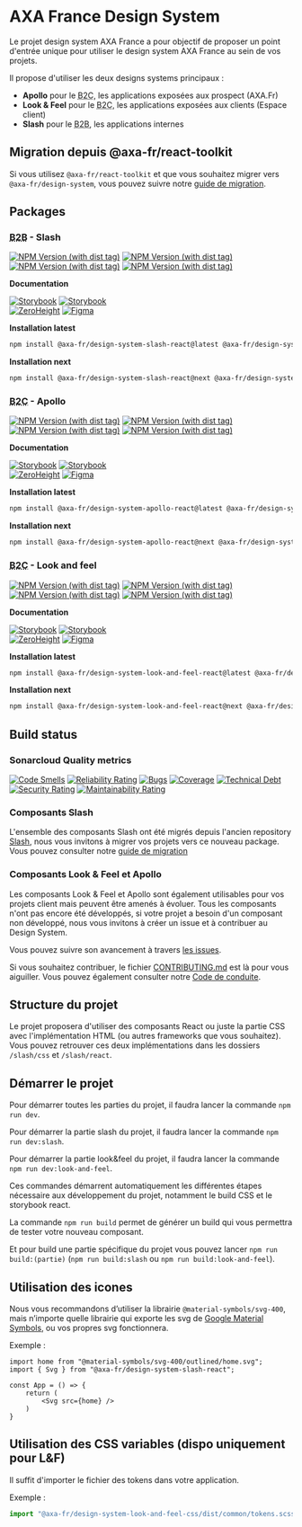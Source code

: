 # AXA France Design System

Le projet design system AXA France a pour objectif de proposer un point d'entrée
unique pour utiliser le design system AXA France au sein de vos projets.

Il propose d'utiliser les deux designs systems principaux :

- **Apollo** pour le <abbr title="Business to client">B2C</abbr>, les
  applications exposées aux prospect (AXA.Fr)
- **Look & Feel** pour le <abbr title="Business to client">B2C</abbr>, les
    applications exposées aux clients (Espace client)
- **Slash** pour le <abbr title="Business to business">B2B</abbr>, les
  applications internes

## Migration depuis @axa-fr/react-toolkit

Si vous utilisez `@axa-fr/react-toolkit` et que vous souhaitez migrer vers
`@axa-fr/design-system`, vous pouvez suivre notre
[guide de migration](./MIGRATION-GUIDE-TOOLKIT.md).

## Packages

### <abbr title="Business to business">B2B</abbr> - Slash

[![NPM Version (with dist tag)](https://img.shields.io/npm/v/%40axa-fr%2Fdesign-system-slash-react/latest?label=slash-react&link=https%3A%2F%2Fwww.npmjs.com%2F%40axa-fr%2Fdesign-system-slash-react)](https://www.npmjs.com/@axa-fr/design-system-slash-react)
[![NPM Version (with dist tag)](https://img.shields.io/npm/v/%40axa-fr%2Fdesign-system-slash-css/latest?label=slash-css&link=https%3A%2F%2Fwww.npmjs.com%2F%40axa-fr%2Fdesign-system-slash-css)](https://www.npmjs.com/@axa-fr/design-system-slash-css)\
[![NPM Version (with dist tag)](https://img.shields.io/npm/v/%40axa-fr%2Fdesign-system-slash-react/next?label=slash-react&link=https%3A%2F%2Fwww.npmjs.com%2F%40axa-fr%2Fdesign-system-slash-react)](https://www.npmjs.com/package/@axa-fr/design-system-slash-react/v/next)
[![NPM Version (with dist tag)](https://img.shields.io/npm/v/%40axa-fr%2Fdesign-system-slash-css/next?label=slash-css&link=https%3A%2F%2Fwww.npmjs.com%2F%40axa-fr%2Fdesign-system-slash-css)](https://www.npmjs.com/package/@axa-fr/design-system-slash-css/v/next)

**Documentation**

[![Storybook](https://img.shields.io/badge/Storybook-slash--latest-FF4785?logo=storybook&logoColor=white)](https://axafrance.github.io/design-system/slash/react/latest/)
[![Storybook](https://img.shields.io/badge/Storybook-slash--next-FF4785?logo=storybook&logoColor=white)](https://axafrance.github.io/design-system/slash/react/next/)\
[![ZeroHeight](https://img.shields.io/badge/ZeroHeight-slash-00008F)](https://zeroheight.com/4b1e27a45/v/latest/p/36b4a2-slash-design-system-b-to-b)
[![Figma](https://img.shields.io/badge/Figma-slash-F24E1E?logo=figma&logoColor=white)](https://www.figma.com/design/reZserxMfytQ9M82bt20Bi/DS-Slash-V3)

**Installation latest**

```bash
npm install @axa-fr/design-system-slash-react@latest @axa-fr/design-system-slash-css@latest
```

**Installation next**

```bash
npm install @axa-fr/design-system-slash-react@next @axa-fr/design-system-slash-css@next
```

### <abbr title="Business to client">B2C</abbr> - Apollo

[![NPM Version (with dist tag)](https://img.shields.io/npm/v/%40axa-fr%2Fdesign-system-apollo-react/latest?label=apollo-react&link=https%3A%2F%2Fwww.npmjs.com%2F%40axa-fr%2Fdesign-system-apollo-react)](https://www.npmjs.com/@axa-fr/design-system-apollo-react)
[![NPM Version (with dist tag)](https://img.shields.io/npm/v/%40axa-fr%2Fdesign-system-apollo-css/latest?label=apollo-css&link=https%3A%2F%2Fwww.npmjs.com%2F%40axa-fr%2Fdesign-system-apollo-css)](https://www.npmjs.com/@axa-fr/design-system-apollo-css)\
[![NPM Version (with dist tag)](https://img.shields.io/npm/v/%40axa-fr%2Fdesign-system-apollo-react/next?label=apollo-react&link=https%3A%2F%2Fwww.npmjs.com%2F%40axa-fr%2Fdesign-system-apollo-react)](https://www.npmjs.com/package/@axa-fr/design-system-apollo-react/v/next)
[![NPM Version (with dist tag)](https://img.shields.io/npm/v/%40axa-fr%2Fdesign-system-apollo-css/next?label=apollo-css&link=https%3A%2F%2Fwww.npmjs.com%2F%40axa-fr%2Fdesign-system-apollo-css)](https://www.npmjs.com/package/@axa-fr/design-system-apollo-css/v/next)

**Documentation**

[![Storybook](https://img.shields.io/badge/Storybook-apollo--latest-FF4785?logo=storybook&logoColor=white)](https://axafrance.github.io/design-system/apollo/react/latest/)
[![Storybook](https://img.shields.io/badge/Storybook-apollo--next-FF4785?logo=storybook&logoColor=white)](https://axafrance.github.io/design-system/apollo/react/next/)\
[![ZeroHeight](https://img.shields.io/badge/ZeroHeight-apollo-00008F)](https://zeroheight.com/49b6215d6/v/latest/p/923242-design-system-b2c)
[![Figma](https://img.shields.io/badge/Figma-apollo-F24E1E?logo=figma&logoColor=white)](https://www.figma.com/design/vwprvN2ELfI50pjU6MK1Ea/Design-System-B2C?m=auto&node-id=0-1&t=gV40pT7eJgfBkhy5-1)

**Installation latest**

```bash
npm install @axa-fr/design-system-apollo-react@latest @axa-fr/design-system-apollo-css@latest
```

**Installation next**

```bash
npm install @axa-fr/design-system-apollo-react@next @axa-fr/design-system-apollo-css@next
```

### <abbr title="Business to client">B2C</abbr> - Look and feel

[![NPM Version (with dist tag)](https://img.shields.io/npm/v/%40axa-fr%2Fdesign-system-look-and-feel-react/latest?label=look-and-feel-react&link=https%3A%2F%2Fwww.npmjs.com%2F%40axa-fr%2Fdesign-system-look-and-feel-react)](https://www.npmjs.com/@axa-fr/design-system-look-and-feel-react)
[![NPM Version (with dist tag)](https://img.shields.io/npm/v/%40axa-fr%2Fdesign-system-look-and-feel-css/latest?label=look-and-feel-css&link=https%3A%2F%2Fwww.npmjs.com%2F%40axa-fr%2Fdesign-system-look-and-feel-css)](https://www.npmjs.com/@axa-fr/design-system-look-and-feel-css)\
[![NPM Version (with dist tag)](https://img.shields.io/npm/v/%40axa-fr%2Fdesign-system-look-and-feel-react/next?label=look-and-feel-react&link=https%3A%2F%2Fwww.npmjs.com%2F%40axa-fr%2Fdesign-system-look-and-feel-react)](https://www.npmjs.com/package/@axa-fr/design-system-look-and-feel-react/v/next)
[![NPM Version (with dist tag)](https://img.shields.io/npm/v/%40axa-fr%2Fdesign-system-look-and-feel-css/next?label=look-and-feel-css&link=https%3A%2F%2Fwww.npmjs.com%2F%40axa-fr%2Fdesign-system-look-and-feel-css)](https://www.npmjs.com/package/@axa-fr/design-system-look-and-feel-css/v/next)

**Documentation**

[![Storybook](https://img.shields.io/badge/Storybook-look--and--feel--latest-FF4785?logo=storybook&logoColor=white)](https://axafrance.github.io/design-system/look-and-feel/react/latest/)
[![Storybook](https://img.shields.io/badge/Storybook-look--and--feel--next-FF4785?logo=storybook&logoColor=white)](https://axafrance.github.io/design-system/look-and-feel/react/next/)\
[![ZeroHeight](https://img.shields.io/badge/ZeroHeight-look_and_feel-00008F)](https://zeroheight.com/49b6215d6/v/latest/p/923242-design-system-b2c)
[![Figma](https://img.shields.io/badge/Figma-look_and_feel-F24E1E?logo=figma)](https://www.figma.com/design/vwprvN2ELfI50pjU6MK1Ea/Design-System-B2C?m=auto&node-id=0-1&t=gV40pT7eJgfBkhy5-1)

**Installation latest**

```bash
npm install @axa-fr/design-system-look-and-feel-react@latest @axa-fr/design-system-look-and-feel-css@latest
```

**Installation next**

```bash
npm install @axa-fr/design-system-look-and-feel-react@next @axa-fr/design-system-look-and-feel-css@next
```

## Build status

### Sonarcloud Quality metrics

[![Code Smells](https://sonarcloud.io/api/project_badges/measure?project=AxaFrance_design-system&metric=code_smells)](https://sonarcloud.io/summary/new_code?id=AxaFrance_design-system)
[![Reliability Rating](https://sonarcloud.io/api/project_badges/measure?project=AxaFrance_design-system&metric=reliability_rating)](https://sonarcloud.io/summary/new_code?id=AxaFrance_design-system)
[![Bugs](https://sonarcloud.io/api/project_badges/measure?project=AxaFrance_design-system&metric=bugs)](https://sonarcloud.io/summary/new_code?id=AxaFrance_design-system)
[![Coverage](https://sonarcloud.io/api/project_badges/measure?project=AxaFrance_design-system&metric=coverage)](https://sonarcloud.io/summary/new_code?id=AxaFrance_design-system)
[![Technical Debt](https://sonarcloud.io/api/project_badges/measure?project=AxaFrance_design-system&metric=sqale_index)](https://sonarcloud.io/summary/new_code?id=AxaFrance_design-system)
[![Security Rating](https://sonarcloud.io/api/project_badges/measure?project=AxaFrance_design-system&metric=security_rating)](https://sonarcloud.io/summary/new_code?id=AxaFrance_design-system)
[![Maintainability Rating](https://sonarcloud.io/api/project_badges/measure?project=AxaFrance_design-system&metric=sqale_rating)](https://sonarcloud.io/summary/new_code?id=AxaFrance_design-system)

### Composants Slash

L'ensemble des composants Slash ont été migrés depuis l'ancien repository [Slash](https://github.com/AxaFrance/react-toolkit), nous vous invitons à migrer vos projets vers ce nouveau package. Vous pouvez consulter notre [guide de migration](./MIGRATION-GUIDE-TOOLKIT.md)

### Composants Look & Feel et Apollo

Les composants Look & Feel et Apollo sont également utilisables pour vos projets client mais peuvent être amenés à évoluer.
Tous les composants n'ont pas encore été développés, si votre projet a besoin d'un composant non développé, nous vous invitons à créer un issue et à contribuer au Design System.

Vous pouvez suivre son avancement à travers
[les issues](https://github.com/AxaFrance/design-system/issues).

Si vous souhaitez contribuer, le fichier [CONTRIBUTING.md](./CONTRIBUTING.md)
est là pour vous aiguiller. Vous pouvez également consulter notre
[Code de conduite](./CODE_OF_CONDUCT.md).

## Structure du projet

Le projet proposera d'utiliser des composants React ou juste la partie CSS avec
l'implémentation HTML (ou autres frameworks que vous souhaitez). Vous pouvez
retrouver ces deux implémentations dans les dossiers `/slash/css` et
`/slash/react`.

## Démarrer le projet

Pour démarrer toutes les parties du projet, il faudra lancer la commande `npm run dev`.

Pour démarrer la partie slash du projet, il faudra lancer la commande `npm run dev:slash`.

Pour démarrer la partie look&feel du projet, il faudra lancer la commande `npm run dev:look-and-feel`.

Ces commandes démarrent automatiquement les différentes étapes
nécessaire aux développement du projet, notamment le build CSS et le storybook
react.

La commande `npm run build` permet de générer un build qui vous permettra de
tester votre nouveau composant.

Et pour build une partie spécifique du projet vous pouvez lancer `npm run build:(partie)`
(`npm run build:slash` ou `npm run build:look-and-feel`).

## Utilisation des icones

Nous vous recommandons d’utiliser la librairie `@material-symbols/svg-400`, mais
n’importe quelle librairie qui exporte les svg de
[Google Material Symbols](https://github.com/google/material-design-icons), ou
vos propres svg fonctionnera.

Exemple :

```tsx
import home from "@material-symbols/svg-400/outlined/home.svg";
import { Svg } from "@axa-fr/design-system-slash-react";

const App = () => {
    return (
        <Svg src={home} />
    )
}
```

## Utilisation des CSS variables (dispo uniquement pour L&F)

Il suffit d'importer le fichier des tokens dans votre application.

Exemple :

```typescript
import "@axa-fr/design-system-look-and-feel-css/dist/common/tokens.scss";
```
